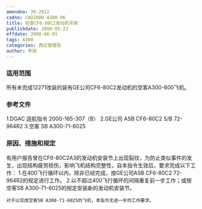 ```yaml
---
amendno: 39-2912
cadno: CAD2000-A300-06
title: 检查CF6-80C2发动机吊架
publishdate: 2000-05-23
effdate: 2000-06-01
tags: A300
categories: 西北管理局
author: 李锐
---
```


### 适用范围 
所有未完成12271改装的装有GE公司CF6-80C2发动机的空客A300-600飞机。

### 参考文件
1.DGAC 适航指令 2000-165-307（B）
    2.GE公司 ASB CF6-80C2 S/B 72-964R2 
    3.空客
 SB A300-71-6025 


### 原因、措施和规定 
有用户报告曾在CF6-80C2A3的发动机安装节上出现裂纹，为防止类似事件的发生，出现结构疲劳损伤，影响飞机结构完整性，自本指令生效后，要求完成以下工作： 
    1.在400飞行循环以内，除非已经完成，按GE公司ASB CF6-80C2 72-964R2的规定进行工作。 
    2.以不超过400飞行循环的间隔重复前一步工作；或按空客SB A300-71-6025的规定安装新的发动机安装节。 

    对于以完成空客SB A300-71-6025的飞机，本指令无进一步的工作要求。
  
